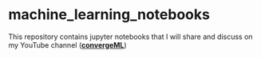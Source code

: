# machine_learning_notebooks

This repository contains jupyter notebooks that I will share and discuss on my YouTube channel ([**convergeML**](https://www.youtube.com/channel/UCj8daOFE0g88G_Ti4BTkTKQ))
